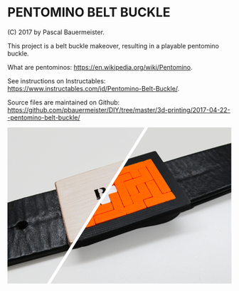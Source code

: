 # PENTOMINO BELT BUCKLE

(C) 2017 by Pascal Bauermeister.

This project is a belt buckle makeover, resulting in a playable pentomino buckle.

What are pentominos:
https://en.wikipedia.org/wiki/Pentomino.

See instructions on Instructables:
https://www.instructables.com/id/Pentomino-Belt-Buckle/.

Source files are maintained on Github:
https://github.com/pbauermeister/DIY/tree/master/3d-printing/2017-04-22--pentomino-belt-buckle/


![Belt buckle befor and after](belt-buckle.png?raw=true "Pentomino belt buckle")
